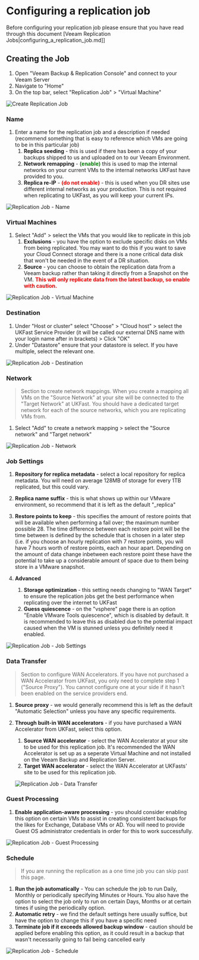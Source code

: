 # Configuring a replication job

Before configuring your replication job please ensure that you have read through this document [Veeam Replication Jobs|configuring_a_replication_job.md]]
## Creating the Job
1. Open "Veeam Backup & Replication Console" and connect to your Veeam Server<br /> 
2. Navigate to "Home"<br />
3. On the top bar, select "Replication Job" > "Virtual Machine"<br /> 

![Create Replication Job](files/createreplicationjob/createreplicationjob.png)

### Name
1. Enter a name for the replication job and a description if needed (recommend something that is easy to reference which VMs are going to be in this particular job)
    1. **Replica seeding** - this is used if there has been a copy of your backups shipped to us and uploaded on to our Veeam Environment. 
    2. **Network remapping** - <span style="color:green">**(enable)**</span> this is used to map the internal networks on your current VMs to the internal networks UKFast have provided to you. 
    3. **Replica re-IP** - <span style="color:red">**(do not enable)**</span> - this is used when you DR sites use different internal networks as your production. This is not required when replicating to UKFast, as you will keep your current IPs.

![Replication Job - Name](files/createreplicationjob/createreplicationjob_name.png)

### Virtual Machines
1. Select "Add" > select the VMs that you would like to replicate in this job<br />
    1. **Exclusions** - you have the option to exclude specific disks on VMs from being replicated. You may want to do this if you want to save your Cloud Connect storage and there is a none critical data disk that won't be needed in the event of a DR situation.
    2. **Source** - you can choose to obtain the replication data from a Veeam backup rather than taking it directly from a Snapshot on the VM. <span style="color:red">**This will only replicate data from the latest backup, so enable with caution.**</span>

![Replication Job - Virtual Machine](files/createreplicationjob/createreplicationjob_virtualmachine.png)


### Destination
1. Under "Host or cluster" select "Choose" > "Cloud host" > select the UKFast Service Provider (it will be called our external DNS name with your login name after in brackets) > Click "OK"
2. Under "Datastore" ensure that your datastore is select. If you have multiple, select the relevant one.

![Replication Job - Destination](files/createreplicationjob/createreplicationjob_destination.png)

### Network
<blockquote>
Section to create network mappings. When you create a mapping all VMs on the "Source Network" at your site will be connected to the "Target Network" at UKFast. You should have a dedicated target network for each of the source networks, which you are replicating VMs from.
</blockquote>

1. Select "Add" to create a network mapping > select the "Source network" and "Target network"

![Replication Job - Network](files/createreplicationjob/createreplicationjob_network.png)

### Job Settings
1. **Repository for replica metadata** - select a local repository for replica metadata. You will need on average 128MB of storage for every 1TB replicated, but this could vary.
2. **Replica name suffix** - this is what shows up within our VMware environment, so recommend that it is left as the default "_replica"
3. **Restore points to keep** - this specifies the amount of restore points that will be available when performing a fail over; the maximum number possible 28. The time difference between each restore point will be the time between is defined by the schedule that is chosen in a later step (i.e. if you choose an hourly replication with 7 restore points, you will have 7 hours worth of restore points, each an hour apart. Depending on the amount of data change inbetween each restore point these have the potential to take up a considerable amount of space due to them being store in a VMware snapshot.

4. **Advanced**
    1. **Storage optimization** - this setting needs changing to "WAN Target" to ensure the replication jobs get the best performance when replicating over the internet to UKFast
    2. **Guess quiescence** - on the "vsphere" page there is an option "Enable VMware Tools quiescence", which is disabled by default. It is recommended to leave this as disabled due to the potential impact caused when the VM is stunned unless you definitely need it enabled.

![Replication Job - Job Settings](files/createreplicationjob/createreplicationjob_jobsettings.png)

### Data Transfer
<blockquote>
Section to configure WAN Accelerators. If you have not purchased a WAN Accelerator from UKFast, you only need to complete step 1 ("Source Proxy"). You cannot configure one at your side if it hasn't been enabled on the service providers end.
</blockquote>

1. **Source proxy** - we would generally recommend this is left as the default "Automatic Selection" unless you have any specific requirements.
2. **Through built-in WAN accelerators** - if you have purchased a WAN Accelerator from UKFast, select this option. 
    1. **Source WAN accelerator** - select the WAN Accelerator at your site to be used for this replication job. It's recommended the WAN Accelerator is set up as a seperate Virtual Machine and not installed on the Veeam Backup and Replication Server.
    2. **Target WAN accelerator** - select the WAN Accelerator at UKFasts' site to be used for this replication job.

    ![Replication Job - Data Transfer](files/createreplicationjob/createreplicationjob_datatransfer.png)

### Guest Processing
1. **Enable application-aware processing** - you should consider enabling this option on certain VMs to assist in creating consistent backups for the likes for Exchange, Database VMs or AD. You will need to provide Guest OS administrator credentials in order for this to work successfully.

![Replication Job - Guest Processing](files/createreplicationjob/createreplicationjob_guestprocessing.png)

### Schedule
<blockquote>
If you are running the replication as a one time job you can skip past this page.
</blockquote>

1. **Run the job automatically** - You can schedule the job to run Daily, Monthly or periodically specifying Minutes or Hours. You also have the option to select the job only to run on certain Days, Months or at certain times if using the periodically option.
2. **Automatic retry** - we find the default settings here usually suffice, but have the option to change this if you have a specific need
3. **Terminate job if it exceeds allowed backup window** - caution should be applied before enabling this option, as it could result in a backup that wasn't necessarily going to fail being cancelled early

![Replication Job - Schedule](files/createreplicationjob/createreplicationjob_schedule.png)

